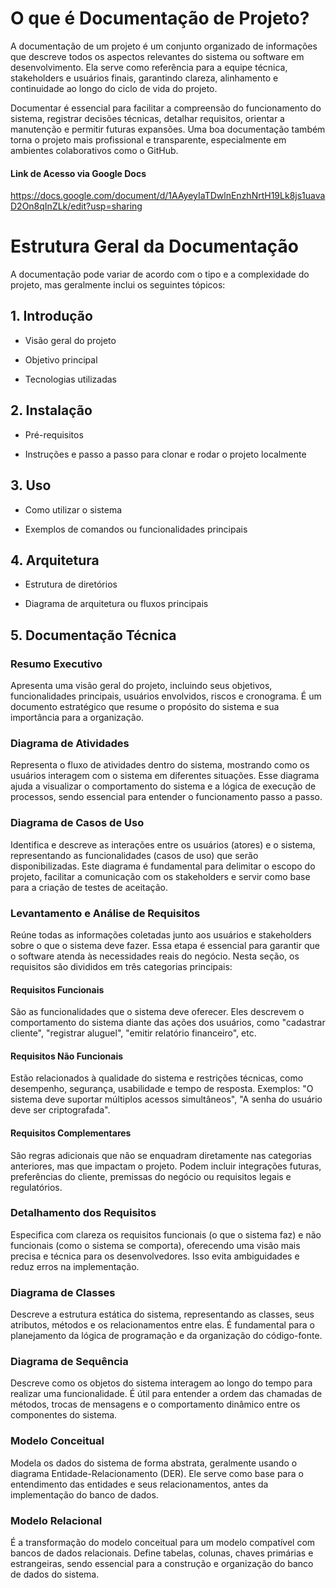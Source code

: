 # O que é Documentação de Projeto?
A documentação de um projeto é um conjunto organizado de informações que descreve todos os aspectos relevantes do sistema ou software em desenvolvimento. Ela serve como referência para a equipe técnica, stakeholders e usuários finais, garantindo clareza, alinhamento e continuidade ao longo do ciclo de vida do projeto.

Documentar é essencial para facilitar a compreensão do funcionamento do sistema, registrar decisões técnicas, detalhar requisitos, orientar a manutenção e permitir futuras expansões. Uma boa documentação também torna o projeto mais profissional e transparente, especialmente em ambientes colaborativos como o GitHub.

#### Link de Acesso via Google Docs
https://docs.google.com/document/d/1AAyeyIaTDwlnEnzhNrtH19Lk8js1uavaD2On8qInZLk/edit?usp=sharing

# Estrutura Geral da Documentação
A documentação pode variar de acordo com o tipo e a complexidade do projeto, mas geralmente inclui os seguintes tópicos:

## 1. Introdução
* Visão geral do projeto

* Objetivo principal

* Tecnologias utilizadas

## 2. Instalação
* Pré-requisitos

* Instruções e passo a passo para clonar e rodar o projeto localmente

## 3. Uso
* Como utilizar o sistema

* Exemplos de comandos ou funcionalidades principais

## 4. Arquitetura
* Estrutura de diretórios

* Diagrama de arquitetura ou fluxos principais

## 5. Documentação Técnica
### Resumo Executivo
Apresenta uma visão geral do projeto, incluindo seus objetivos, funcionalidades principais, usuários envolvidos, riscos e cronograma. É um documento estratégico que resume o propósito do sistema e sua importância para a organização.

### Diagrama de Atividades
Representa o fluxo de atividades dentro do sistema, mostrando como os usuários interagem com o sistema em diferentes situações. Esse diagrama ajuda a visualizar o comportamento do sistema e a lógica de execução de processos, sendo essencial para entender o funcionamento passo a passo.

### Diagrama de Casos de Uso
Identifica e descreve as interações entre os usuários (atores) e o sistema, representando as funcionalidades (casos de uso) que serão disponibilizadas. Este diagrama é fundamental para delimitar o escopo do projeto, facilitar a comunicação com os stakeholders e servir como base para a criação de testes de aceitação.

### Levantamento e Análise de Requisitos
Reúne todas as informações coletadas junto aos usuários e stakeholders sobre o que o sistema deve fazer. Essa etapa é essencial para garantir que o software atenda às necessidades reais do negócio.
Nesta seção, os requisitos são divididos em três categorias principais:

#### Requisitos Funcionais
São as funcionalidades que o sistema deve oferecer. Eles descrevem o comportamento do sistema diante das ações dos usuários, como "cadastrar cliente", "registrar aluguel", "emitir relatório financeiro", etc.

#### Requisitos Não Funcionais
Estão relacionados à qualidade do sistema e restrições técnicas, como desempenho, segurança, usabilidade e tempo de resposta. Exemplos: "O sistema deve suportar múltiplos acessos simultâneos", "A senha do usuário deve ser criptografada".

#### Requisitos Complementares
São regras adicionais que não se enquadram diretamente nas categorias anteriores, mas que impactam o projeto. Podem incluir integrações futuras, preferências do cliente, premissas do negócio ou requisitos legais e regulatórios.

### Detalhamento dos Requisitos
Especifica com clareza os requisitos funcionais (o que o sistema faz) e não funcionais (como o sistema se comporta), oferecendo uma visão mais precisa e técnica para os desenvolvedores. Isso evita ambiguidades e reduz erros na implementação.

### Diagrama de Classes
Descreve a estrutura estática do sistema, representando as classes, seus atributos, métodos e os relacionamentos entre elas. É fundamental para o planejamento da lógica de programação e da organização do código-fonte.

### Diagrama de Sequência
Descreve como os objetos do sistema interagem ao longo do tempo para realizar uma funcionalidade. É útil para entender a ordem das chamadas de métodos, trocas de mensagens e o comportamento dinâmico entre os componentes do sistema.

### Modelo Conceitual
Modela os dados do sistema de forma abstrata, geralmente usando o diagrama Entidade-Relacionamento (DER). Ele serve como base para o entendimento das entidades e seus relacionamentos, antes da implementação do banco de dados.

### Modelo Relacional
É a transformação do modelo conceitual para um modelo compatível com bancos de dados relacionais. Define tabelas, colunas, chaves primárias e estrangeiras, sendo essencial para a construção e organização do banco de dados do sistema.
